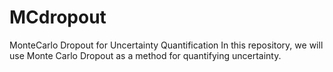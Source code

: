 # MCdropout
MonteCarlo Dropout for Uncertainty Quantification
In this repository, we will use Monte Carlo Dropout as a method for quantifying uncertainty.
